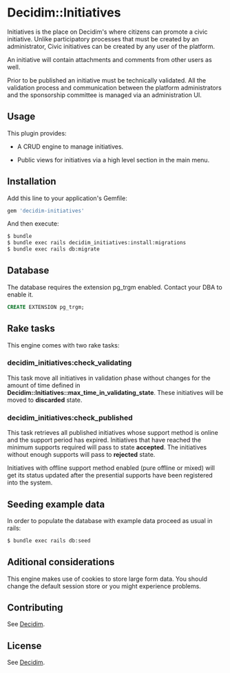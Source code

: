 # Decidim::Initiatives

Initiatives is the place on Decidim's where citizens can promote a civic initiative. Unlike
participatory processes that must be created by an administrator, Civic initiatives can be
created by any user of the platform.

An initiative will contain attachments and comments from other users as well.

Prior to be published an initiative must be technically validated. All the validation
process and communication between the platform administrators and the sponsorship
committee is managed via an administration UI.

## Usage

This plugin provides:

* A CRUD engine to manage initiatives.

* Public views for initiatives via a high level section in the main menu.

## Installation
Add this line to your application's Gemfile:

```ruby
gem 'decidim-initiatives'
```

And then execute:
```bash
$ bundle
$ bundle exec rails decidim_initiatives:install:migrations
$ bundle exec rails db:migrate
```

## Database

The database requires the extension pg_trgm enabled. Contact your DBA to enable it.

```sql
CREATE EXTENSION pg_trgm;
```

## Rake tasks

This engine comes with two rake tasks:

### decidim_initiatives:check_validating

This task move all initiatives in validation phase without changes for the amount of 
time defined in __Decidim::Initiatives::max_time_in_validating_state__. These initiatives
will be moved to __discarded__ state.

### decidim_initiatives:check_published

This task retrieves all published initiatives whose support method is online and the support
period has expired. Initiatives that have reached the minimum supports required will pass
to state __accepted__. The initiatives without enough supports will pass to __rejected__ state.

Initiatives with offline support method enabled (pure offline or mixed) will get its status updated
after the presential supports have been registered into the system.

## Seeding example data

In order to populate the database with example data proceed as usual in rails:
```bash
$ bundle exec rails db:seed
```

## Aditional considerations

This engine makes use of cookies to store large form data. You should change the 
default session store or you might experience problems.

## Contributing
See [Decidim](https://github.com/decidim/decidim).

## License
See [Decidim](https://github.com/decidim/decidim).
